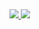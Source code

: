 <div style="display: inline-block" >
<a href="https://jpgill.dev">
  <img src="https://profile-cards-git-master.jamespatrickgill.vercel.app/api/getPortfolioCard" />
</a>
<img src="https://profile-cards-git-master.jamespatrickgill.vercel.app/api/getLangsCard" />
</div>
